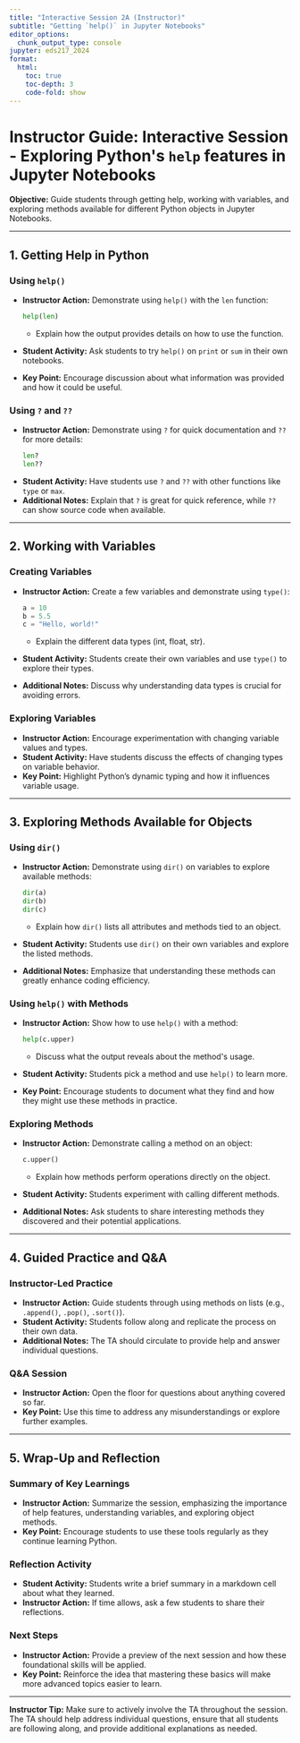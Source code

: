 ```yaml
---
title: "Interactive Session 2A (Instructor)"
subtitle: "Getting `help()` in Jupyter Notebooks"
editor_options: 
  chunk_output_type: console
jupyter: eds217_2024
format:
  html:
    toc: true
    toc-depth: 3
    code-fold: show
---
```


# Instructor Guide: Interactive Session - Exploring Python's `help` features in Jupyter Notebooks

**Objective:** Guide students through getting help, working with variables, and exploring methods available for different Python objects in Jupyter Notebooks.


---

## 1. Getting Help in Python

### Using `help()`
- **Instructor Action:** Demonstrate using `help()` with the `len` function:
  ```python
  help(len)
  ```
  - Explain how the output provides details on how to use the function.
  
- **Student Activity:** Ask students to try `help()` on `print` or `sum` in their own notebooks.
- **Key Point:** Encourage discussion about what information was provided and how it could be useful.

### Using `?` and `??`
- **Instructor Action:** Demonstrate using `?` for quick documentation and `??` for more details:
  ```python
  len?
  len??
  ```
- **Student Activity:** Have students use `?` and `??` with other functions like `type` or `max`.
- **Additional Notes:** Explain that `?` is great for quick reference, while `??` can show source code when available.

---

## 2. Working with Variables

### Creating Variables
- **Instructor Action:** Create a few variables and demonstrate using `type()`:
  ```python
  a = 10
  b = 5.5
  c = "Hello, world!"
  ```
  - Explain the different data types (int, float, str).
  
- **Student Activity:** Students create their own variables and use `type()` to explore their types.
- **Additional Notes:** Discuss why understanding data types is crucial for avoiding errors.

### Exploring Variables
- **Instructor Action:** Encourage experimentation with changing variable values and types.
- **Student Activity:** Have students discuss the effects of changing types on variable behavior.
- **Key Point:** Highlight Python’s dynamic typing and how it influences variable usage.

---

## 3. Exploring Methods Available for Objects

### Using `dir()`
- **Instructor Action:** Demonstrate using `dir()` on variables to explore available methods:
  ```python
  dir(a)
  dir(b)
  dir(c)
  ```
  - Explain how `dir()` lists all attributes and methods tied to an object.
  
- **Student Activity:** Students use `dir()` on their own variables and explore the listed methods.
- **Additional Notes:** Emphasize that understanding these methods can greatly enhance coding efficiency.

### Using `help()` with Methods
- **Instructor Action:** Show how to use `help()` with a method:
  ```python
  help(c.upper)
  ```
  - Discuss what the output reveals about the method's usage.
  
- **Student Activity:** Students pick a method and use `help()` to learn more.
- **Key Point:** Encourage students to document what they find and how they might use these methods in practice.

### Exploring Methods
- **Instructor Action:** Demonstrate calling a method on an object:
  ```python
  c.upper()
  ```
  - Explain how methods perform operations directly on the object.
  
- **Student Activity:** Students experiment with calling different methods.
- **Additional Notes:** Ask students to share interesting methods they discovered and their potential applications.

---

## 4. Guided Practice and Q&A

### Instructor-Led Practice
- **Instructor Action:** Guide students through using methods on lists (e.g., `.append()`, `.pop()`, `.sort()`).
- **Student Activity:** Students follow along and replicate the process on their own data.
- **Additional Notes:** The TA should circulate to provide help and answer individual questions.

### Q&A Session
- **Instructor Action:** Open the floor for questions about anything covered so far.
- **Key Point:** Use this time to address any misunderstandings or explore further examples.

---

## 5. Wrap-Up and Reflection

### Summary of Key Learnings
- **Instructor Action:** Summarize the session, emphasizing the importance of help features, understanding variables, and exploring object methods.
- **Key Point:** Encourage students to use these tools regularly as they continue learning Python.

### Reflection Activity
- **Student Activity:** Students write a brief summary in a markdown cell about what they learned.
- **Instructor Action:** If time allows, ask a few students to share their reflections.

### Next Steps
- **Instructor Action:** Provide a preview of the next session and how these foundational skills will be applied.
- **Key Point:** Reinforce the idea that mastering these basics will make more advanced topics easier to learn.

---

**Instructor Tip:** Make sure to actively involve the TA throughout the session. The TA should help address individual questions, ensure that all students are following along, and provide additional explanations as needed.


